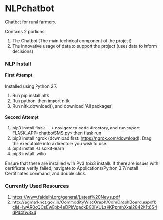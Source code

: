 # NLPchatbot
Chatbot for rural farmers.

Contains 2 portions:
1. The Chatbot (The main technical component of the project)
2. The innovative usage of data to support the project (uses data to inform decisions)

### NLP Install

#### First Attempt
Installed using Python 2.7. 
1. Run pip install nltk
2. Run python, then import nltk
3. Run nltk.download(), and download 'All packages'

#### Second Attempt
1. pip3 install flask -- > navigate to code directory, and run export FLASK_APP=chatbotSMS.py> then flask run
2. pip3 install ngrok (download first: https://ngrok.com/download). Drag the executable into a directory you wish to use.
3. pip3 install -U scikit-learn
4. pip3 install twilio


Ensure that these are installed with Py3 (pip3 install). If there are issues with certificate_verify_failed, navigate to Applications/Python 3.7/Install Certificates.command, and double click.



### Currently Used Resources
1. https://www.faidelhi.org/general/Latest%20News.pdf
2. http://agmarknet.gov.in/CommodityWiseGraph/ComGraphBoard.aspxfbclid=IwAR0cQCsEwEpb4eDPbVgackBG0IVULzKKPpmnXxai2842K1t6S4dP44fw3x4
